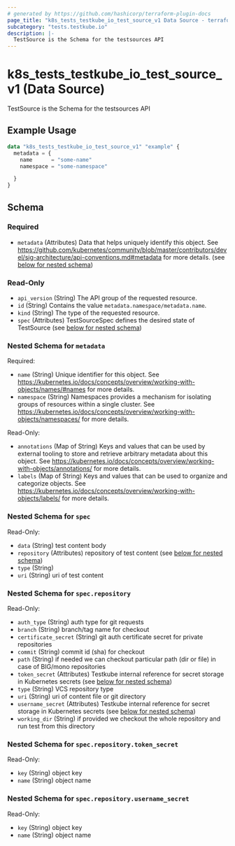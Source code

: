 ```yaml
---
# generated by https://github.com/hashicorp/terraform-plugin-docs
page_title: "k8s_tests_testkube_io_test_source_v1 Data Source - terraform-provider-k8s"
subcategory: "tests.testkube.io"
description: |-
  TestSource is the Schema for the testsources API
---
```


# k8s_tests_testkube_io_test_source_v1 (Data Source)

TestSource is the Schema for the testsources API

## Example Usage

```terraform
data "k8s_tests_testkube_io_test_source_v1" "example" {
  metadata = {
    name      = "some-name"
    namespace = "some-namespace"

  }
}
```

<!-- schema generated by tfplugindocs -->
## Schema

### Required

- `metadata` (Attributes) Data that helps uniquely identify this object. See https://github.com/kubernetes/community/blob/master/contributors/devel/sig-architecture/api-conventions.md#metadata for more details. (see [below for nested schema](#nestedatt--metadata))

### Read-Only

- `api_version` (String) The API group of the requested resource.
- `id` (String) Contains the value `metadata.namespace/metadata.name`.
- `kind` (String) The type of the requested resource.
- `spec` (Attributes) TestSourceSpec defines the desired state of TestSource (see [below for nested schema](#nestedatt--spec))

<a id="nestedatt--metadata"></a>
### Nested Schema for `metadata`

Required:

- `name` (String) Unique identifier for this object. See https://kubernetes.io/docs/concepts/overview/working-with-objects/names/#names for more details.
- `namespace` (String) Namespaces provides a mechanism for isolating groups of resources within a single cluster. See https://kubernetes.io/docs/concepts/overview/working-with-objects/namespaces/ for more details.

Read-Only:

- `annotations` (Map of String) Keys and values that can be used by external tooling to store and retrieve arbitrary metadata about this object. See https://kubernetes.io/docs/concepts/overview/working-with-objects/annotations/ for more details.
- `labels` (Map of String) Keys and values that can be used to organize and categorize objects. See https://kubernetes.io/docs/concepts/overview/working-with-objects/labels/ for more details.


<a id="nestedatt--spec"></a>
### Nested Schema for `spec`

Read-Only:

- `data` (String) test content body
- `repository` (Attributes) repository of test content (see [below for nested schema](#nestedatt--spec--repository))
- `type` (String)
- `uri` (String) uri of test content

<a id="nestedatt--spec--repository"></a>
### Nested Schema for `spec.repository`

Read-Only:

- `auth_type` (String) auth type for git requests
- `branch` (String) branch/tag name for checkout
- `certificate_secret` (String) git auth certificate secret for private repositories
- `commit` (String) commit id (sha) for checkout
- `path` (String) if needed we can checkout particular path (dir or file) in case of BIG/mono repositories
- `token_secret` (Attributes) Testkube internal reference for secret storage in Kubernetes secrets (see [below for nested schema](#nestedatt--spec--repository--token_secret))
- `type` (String) VCS repository type
- `uri` (String) uri of content file or git directory
- `username_secret` (Attributes) Testkube internal reference for secret storage in Kubernetes secrets (see [below for nested schema](#nestedatt--spec--repository--username_secret))
- `working_dir` (String) if provided we checkout the whole repository and run test from this directory

<a id="nestedatt--spec--repository--token_secret"></a>
### Nested Schema for `spec.repository.token_secret`

Read-Only:

- `key` (String) object key
- `name` (String) object name


<a id="nestedatt--spec--repository--username_secret"></a>
### Nested Schema for `spec.repository.username_secret`

Read-Only:

- `key` (String) object key
- `name` (String) object name
